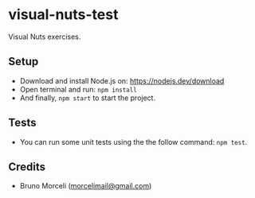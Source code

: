 # visual-nuts-test
Visual Nuts exercises.

## Setup

- Download and install Node.js on: https://nodejs.dev/download
- Open terminal and run: ``npm install``
- And finally, ``npm start`` to start the project.

## Tests
- You can run some unit tests using the the follow command: ``npm test``.

## Credits
- Bruno Morceli (morcelimail@gmail.com)